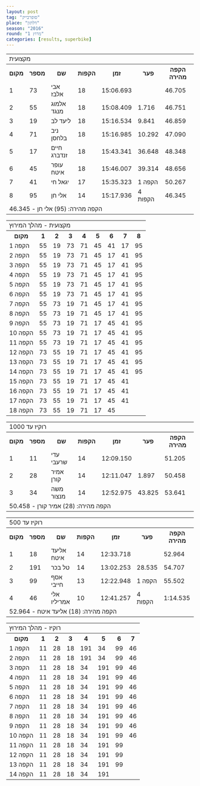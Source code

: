 ```yaml
---
layout: post
tag: "סופרבייק"
place: "דלתון"
season: "2016"
round: "מרוץ 1"
categories: [results, superbike]
---
```

<table class="line_color">
<tr>
    <td colspan="99" class="title_font">מקצועית</td>
</tr>
<tr class="rnkh_bkcolor">
    <th class="rnkh_font">מקום</th>
    <th class="rnkh_font">מספר</th>
    <th class="rnkh_font">שם</th>
    <th class="rnkh_font">הקפות</th>
    <th class="rnkh_font">זמן</th>
    <th class="rnkh_font">פער</th>
    <th class="rnkh_font">הקפה מהירה</th>
</tr>
<tr class="rnk_bkcolor">
    <td class="rnk_font">1</td>
    <td class="rnk_font">73</td>
    <td class="rnk_font">אבי אלבז</td>
    <td class="rnk_font">18</td>
    <td class="rnk_font">15:06.693</td>
    <td class="rnk_font"></td>
    <td class="rnk_font">46.705</td>
</tr>
<tr class="rnk_bkcolor">
    <td class="rnk_font">2</td>
    <td class="rnk_font">55</td>
    <td class="rnk_font">אלמוג מנגד</td>
    <td class="rnk_font">18</td>
    <td class="rnk_font">15:08.409</td>
    <td class="rnk_font">1.716</td>
    <td class="rnk_font">46.751</td>
</tr>
<tr class="rnk_bkcolor">
    <td class="rnk_font">3</td>
    <td class="rnk_font">19</td>
    <td class="rnk_font">ליעד לב</td>
    <td class="rnk_font">18</td>
    <td class="rnk_font">15:16.534</td>
    <td class="rnk_font">9.841</td>
    <td class="rnk_font">46.859</td>
</tr>
<tr class="rnk_bkcolor">
    <td class="rnk_font">4</td>
    <td class="rnk_font">71</td>
    <td class="rnk_font">ניב בלחסן</td>
    <td class="rnk_font">18</td>
    <td class="rnk_font">15:16.985</td>
    <td class="rnk_font">10.292</td>
    <td class="rnk_font">47.090</td>
</tr>
<tr class="rnk_bkcolor">
    <td class="rnk_font">5</td>
    <td class="rnk_font">17</td>
    <td class="rnk_font">חיים זנדברג</td>
    <td class="rnk_font">18</td>
    <td class="rnk_font">15:43.341</td>
    <td class="rnk_font">36.648</td>
    <td class="rnk_font">48.348</td>
</tr>
<tr class="rnk_bkcolor">
    <td class="rnk_font">6</td>
    <td class="rnk_font">45</td>
    <td class="rnk_font">עופר איטח</td>
    <td class="rnk_font">18</td>
    <td class="rnk_font">15:46.007</td>
    <td class="rnk_font">39.314</td>
    <td class="rnk_font">48.656</td>
</tr>
<tr class="rnk_bkcolor">
    <td class="rnk_font">7</td>
    <td class="rnk_font">41</td>
    <td class="rnk_font">יגאל חי</td>
    <td class="rnk_font">17</td>
    <td class="rnk_font">15:35.323</td>
    <td class="rnk_font">1 הקפה</td>
    <td class="rnk_font">50.267</td>
</tr>
<tr class="rnk_bkcolor">
    <td class="rnk_font">8</td>
    <td class="rnk_font">95</td>
    <td class="rnk_font">אלי חן</td>
    <td class="rnk_font">14</td>
    <td class="rnk_font">15:17.936</td>
    <td class="rnk_font">4 הקפות</td>
    <td class="rnk_font">46.345</td>
</tr>
<tr>
    <td colspan="99" class="comment_font">הקפה מהירה: (95) אלי חן - 46.345</td>
</tr>
</table>

<table class="no_num_color">
<tr>
    <td colspan="99" class="title_font">מקצועית - מהלך המירוץ</td>
</tr>
<tr class="rnkh_bkcolor">
    <th class="rnkh_font">מקום</th>
    <th class="rnkh_font">1</th>
    <th class="rnkh_font">2</th>
    <th class="rnkh_font">3</th>
    <th class="rnkh_font">4</th>
    <th class="rnkh_font">5</th>
    <th class="rnkh_font">6</th>
    <th class="rnkh_font">7</th>
    <th class="rnkh_font">8</th>
</tr>
<tr class="rnk_bkcolor">
    <td class="rnk_font">הקפה 1</td>
    <td class="rnk_font">55</td>
    <td class="rnk_font">19</td>
    <td class="rnk_font">73</td>
    <td class="rnk_font">71</td>
    <td class="rnk_font">45</td>
    <td class="rnk_font">41</td>
    <td class="rnk_font">17</td>
    <td class="rnk_font">95</td>
</tr>
<tr class="rnk_bkcolor">
    <td class="rnk_font">הקפה 2</td>
    <td class="rnk_font">55</td>
    <td class="rnk_font">19</td>
    <td class="rnk_font">73</td>
    <td class="rnk_font">71</td>
    <td class="rnk_font">45</td>
    <td class="rnk_font">17</td>
    <td class="rnk_font">41</td>
    <td class="rnk_font">95</td>
</tr>
<tr class="rnk_bkcolor">
    <td class="rnk_font">הקפה 3</td>
    <td class="rnk_font">55</td>
    <td class="rnk_font">19</td>
    <td class="rnk_font">73</td>
    <td class="rnk_font">71</td>
    <td class="rnk_font">45</td>
    <td class="rnk_font">17</td>
    <td class="rnk_font">41</td>
    <td class="rnk_font">95</td>
</tr>
<tr class="rnk_bkcolor">
    <td class="rnk_font">הקפה 4</td>
    <td class="rnk_font">55</td>
    <td class="rnk_font">19</td>
    <td class="rnk_font">73</td>
    <td class="rnk_font">71</td>
    <td class="rnk_font">45</td>
    <td class="rnk_font">17</td>
    <td class="rnk_font">41</td>
    <td class="rnk_font">95</td>
</tr>
<tr class="rnk_bkcolor">
    <td class="rnk_font">הקפה 5</td>
    <td class="rnk_font">55</td>
    <td class="rnk_font">19</td>
    <td class="rnk_font">73</td>
    <td class="rnk_font">71</td>
    <td class="rnk_font">45</td>
    <td class="rnk_font">17</td>
    <td class="rnk_font">41</td>
    <td class="rnk_font">95</td>
</tr>
<tr class="rnk_bkcolor">
    <td class="rnk_font">הקפה 6</td>
    <td class="rnk_font">55</td>
    <td class="rnk_font">19</td>
    <td class="rnk_font">73</td>
    <td class="rnk_font">71</td>
    <td class="rnk_font">45</td>
    <td class="rnk_font">17</td>
    <td class="rnk_font">41</td>
    <td class="rnk_font">95</td>
</tr>
<tr class="rnk_bkcolor">
    <td class="rnk_font">הקפה 7</td>
    <td class="rnk_font">55</td>
    <td class="rnk_font">73</td>
    <td class="rnk_font">19</td>
    <td class="rnk_font">71</td>
    <td class="rnk_font">45</td>
    <td class="rnk_font">17</td>
    <td class="rnk_font">41</td>
    <td class="rnk_font">95</td>
</tr>
<tr class="rnk_bkcolor">
    <td class="rnk_font">הקפה 8</td>
    <td class="rnk_font">55</td>
    <td class="rnk_font">73</td>
    <td class="rnk_font">19</td>
    <td class="rnk_font">71</td>
    <td class="rnk_font">45</td>
    <td class="rnk_font">17</td>
    <td class="rnk_font">41</td>
    <td class="rnk_font">95</td>
</tr>
<tr class="rnk_bkcolor">
    <td class="rnk_font">הקפה 9</td>
    <td class="rnk_font">55</td>
    <td class="rnk_font">73</td>
    <td class="rnk_font">19</td>
    <td class="rnk_font">71</td>
    <td class="rnk_font">17</td>
    <td class="rnk_font">45</td>
    <td class="rnk_font">41</td>
    <td class="rnk_font">95</td>
</tr>
<tr class="rnk_bkcolor">
    <td class="rnk_font">הקפה 10</td>
    <td class="rnk_font">55</td>
    <td class="rnk_font">73</td>
    <td class="rnk_font">19</td>
    <td class="rnk_font">71</td>
    <td class="rnk_font">17</td>
    <td class="rnk_font">45</td>
    <td class="rnk_font">41</td>
    <td class="rnk_font">95</td>
</tr>
<tr class="rnk_bkcolor">
    <td class="rnk_font">הקפה 11</td>
    <td class="rnk_font">55</td>
    <td class="rnk_font">73</td>
    <td class="rnk_font">19</td>
    <td class="rnk_font">71</td>
    <td class="rnk_font">17</td>
    <td class="rnk_font">45</td>
    <td class="rnk_font">41</td>
    <td class="rnk_font">95</td>
</tr>
<tr class="rnk_bkcolor">
    <td class="rnk_font">הקפה 12</td>
    <td class="rnk_font">73</td>
    <td class="rnk_font">55</td>
    <td class="rnk_font">19</td>
    <td class="rnk_font">71</td>
    <td class="rnk_font">17</td>
    <td class="rnk_font">45</td>
    <td class="rnk_font">41</td>
    <td class="rnk_font">95</td>
</tr>
<tr class="rnk_bkcolor">
    <td class="rnk_font">הקפה 13</td>
    <td class="rnk_font">73</td>
    <td class="rnk_font">55</td>
    <td class="rnk_font">19</td>
    <td class="rnk_font">71</td>
    <td class="rnk_font">17</td>
    <td class="rnk_font">45</td>
    <td class="rnk_font">41</td>
    <td class="rnk_font">95</td>
</tr>
<tr class="rnk_bkcolor">
    <td class="rnk_font">הקפה 14</td>
    <td class="rnk_font">73</td>
    <td class="rnk_font">55</td>
    <td class="rnk_font">19</td>
    <td class="rnk_font">71</td>
    <td class="rnk_font">17</td>
    <td class="rnk_font">45</td>
    <td class="rnk_font">41</td>
    <td class="rnk_font">95</td>
</tr>
<tr class="rnk_bkcolor">
    <td class="rnk_font">הקפה 15</td>
    <td class="rnk_font">73</td>
    <td class="rnk_font">55</td>
    <td class="rnk_font">19</td>
    <td class="rnk_font">71</td>
    <td class="rnk_font">17</td>
    <td class="rnk_font">45</td>
    <td class="rnk_font">41</td>
    <td class="rnk_font"></td>
</tr>
<tr class="rnk_bkcolor">
    <td class="rnk_font">הקפה 16</td>
    <td class="rnk_font">73</td>
    <td class="rnk_font">55</td>
    <td class="rnk_font">19</td>
    <td class="rnk_font">71</td>
    <td class="rnk_font">17</td>
    <td class="rnk_font">45</td>
    <td class="rnk_font">41</td>
    <td class="rnk_font"></td>
</tr>
<tr class="rnk_bkcolor">
    <td class="rnk_font">הקפה 17</td>
    <td class="rnk_font">73</td>
    <td class="rnk_font">55</td>
    <td class="rnk_font">19</td>
    <td class="rnk_font">71</td>
    <td class="rnk_font">17</td>
    <td class="rnk_font">45</td>
    <td class="rnk_font">41</td>
    <td class="rnk_font"></td>
</tr>
<tr class="rnk_bkcolor">
    <td class="rnk_font">הקפה 18</td>
    <td class="rnk_font">73</td>
    <td class="rnk_font">55</td>
    <td class="rnk_font">19</td>
    <td class="rnk_font">71</td>
    <td class="rnk_font">17</td>
    <td class="rnk_font">45</td>
    <td class="rnk_font"></td>
    <td class="rnk_font"></td>
</tr>
</table>

<table class="line_color">
<tr>
    <td colspan="99" class="title_font">רוקיז עד 1000</td>
</tr>
<tr class="rnkh_bkcolor">
    <th class="rnkh_font">מקום</th>
    <th class="rnkh_font">מספר</th>
    <th class="rnkh_font">שם</th>
    <th class="rnkh_font">הקפות</th>
    <th class="rnkh_font">זמן</th>
    <th class="rnkh_font">פער</th>
    <th class="rnkh_font">הקפה מהירה</th>
</tr>
<tr class="rnk_bkcolor">
    <td class="rnk_font">1</td>
    <td class="rnk_font">11</td>
    <td class="rnk_font">עדי שרעבי</td>
    <td class="rnk_font">14</td>
    <td class="rnk_font">12:09.150</td>
    <td class="rnk_font"></td>
    <td class="rnk_font">51.205</td>
</tr>
<tr class="rnk_bkcolor">
    <td class="rnk_font">2</td>
    <td class="rnk_font">28</td>
    <td class="rnk_font">אמיר קורן</td>
    <td class="rnk_font">14</td>
    <td class="rnk_font">12:11.047</td>
    <td class="rnk_font">1.897</td>
    <td class="rnk_font">50.458</td>
</tr>
<tr class="rnk_bkcolor">
    <td class="rnk_font">3</td>
    <td class="rnk_font">34</td>
    <td class="rnk_font">משה מנצור</td>
    <td class="rnk_font">14</td>
    <td class="rnk_font">12:52.975</td>
    <td class="rnk_font">43.825</td>
    <td class="rnk_font">53.641</td>
</tr>
<tr>
    <td colspan="99" class="comment_font">הקפה מהירה: (28) אמיר קורן - 50.458</td>
</tr>
</table>
<table class="line_color">
<tr>
    <td colspan="99" class="title_font">רוקיז עד 500</td>
</tr>
<tr class="rnkh_bkcolor">
    <th class="rnkh_font">מקום</th>
    <th class="rnkh_font">מספר</th>
    <th class="rnkh_font">שם</th>
    <th class="rnkh_font">הקפות</th>
    <th class="rnkh_font">זמן</th>
    <th class="rnkh_font">פער</th>
    <th class="rnkh_font">הקפה מהירה</th>
</tr>
<tr class="rnk_bkcolor">
    <td class="rnk_font">1</td>
    <td class="rnk_font">18</td>
    <td class="rnk_font">אליעד איטח</td>
    <td class="rnk_font">14</td>
    <td class="rnk_font">12:33.718</td>
    <td class="rnk_font"></td>
    <td class="rnk_font">52.964</td>
</tr>
<tr class="rnk_bkcolor">
    <td class="rnk_font">2</td>
    <td class="rnk_font">191</td>
    <td class="rnk_font">טל בכר</td>
    <td class="rnk_font">14</td>
    <td class="rnk_font">13:02.253</td>
    <td class="rnk_font">28.535</td>
    <td class="rnk_font">54.707</td>
</tr>
<tr class="rnk_bkcolor">
    <td class="rnk_font">3</td>
    <td class="rnk_font">99</td>
    <td class="rnk_font">אסף חייבי</td>
    <td class="rnk_font">13</td>
    <td class="rnk_font">12:22.948</td>
    <td class="rnk_font">1 הקפה</td>
    <td class="rnk_font">55.502</td>
</tr>
<tr class="rnk_bkcolor">
    <td class="rnk_font">4</td>
    <td class="rnk_font">46</td>
    <td class="rnk_font">אלי אמריליו</td>
    <td class="rnk_font">10</td>
    <td class="rnk_font">12:41.257</td>
    <td class="rnk_font">4 הקפות</td>
    <td class="rnk_font">1:14.535</td>
</tr>
<tr>
    <td colspan="99" class="comment_font">הקפה מהירה: (18) אליעד איטח - 52.964</td>
</tr>
</table>

<table class="no_num_color">
<tr>
    <td colspan="99" class="title_font">רוקיז - מהלך המירוץ</td>
</tr>
<tr class="rnkh_bkcolor">
    <th class="rnkh_font">מקום</th>
    <th class="rnkh_font">1</th>
    <th class="rnkh_font">2</th>
    <th class="rnkh_font">3</th>
    <th class="rnkh_font">4</th>
    <th class="rnkh_font">5</th>
    <th class="rnkh_font">6</th>
    <th class="rnkh_font">7</th>
</tr>
<tr class="rnk_bkcolor">
    <td class="rnk_font">הקפה 1</td>
    <td class="rnk_font">11</td>
    <td class="rnk_font">28</td>
    <td class="rnk_font">18</td>
    <td class="rnk_font">191</td>
    <td class="rnk_font">34</td>
    <td class="rnk_font">99</td>
    <td class="rnk_font">46</td>
</tr>
<tr class="rnk_bkcolor">
    <td class="rnk_font">הקפה 2</td>
    <td class="rnk_font">11</td>
    <td class="rnk_font">28</td>
    <td class="rnk_font">18</td>
    <td class="rnk_font">191</td>
    <td class="rnk_font">34</td>
    <td class="rnk_font">99</td>
    <td class="rnk_font">46</td>
</tr>
<tr class="rnk_bkcolor">
    <td class="rnk_font">הקפה 3</td>
    <td class="rnk_font">11</td>
    <td class="rnk_font">28</td>
    <td class="rnk_font">18</td>
    <td class="rnk_font">34</td>
    <td class="rnk_font">191</td>
    <td class="rnk_font">99</td>
    <td class="rnk_font">46</td>
</tr>
<tr class="rnk_bkcolor">
    <td class="rnk_font">הקפה 4</td>
    <td class="rnk_font">11</td>
    <td class="rnk_font">28</td>
    <td class="rnk_font">18</td>
    <td class="rnk_font">34</td>
    <td class="rnk_font">191</td>
    <td class="rnk_font">99</td>
    <td class="rnk_font">46</td>
</tr>
<tr class="rnk_bkcolor">
    <td class="rnk_font">הקפה 5</td>
    <td class="rnk_font">11</td>
    <td class="rnk_font">28</td>
    <td class="rnk_font">18</td>
    <td class="rnk_font">34</td>
    <td class="rnk_font">191</td>
    <td class="rnk_font">99</td>
    <td class="rnk_font">46</td>
</tr>
<tr class="rnk_bkcolor">
    <td class="rnk_font">הקפה 6</td>
    <td class="rnk_font">11</td>
    <td class="rnk_font">28</td>
    <td class="rnk_font">18</td>
    <td class="rnk_font">34</td>
    <td class="rnk_font">191</td>
    <td class="rnk_font">99</td>
    <td class="rnk_font">46</td>
</tr>
<tr class="rnk_bkcolor">
    <td class="rnk_font">הקפה 7</td>
    <td class="rnk_font">11</td>
    <td class="rnk_font">28</td>
    <td class="rnk_font">18</td>
    <td class="rnk_font">34</td>
    <td class="rnk_font">191</td>
    <td class="rnk_font">99</td>
    <td class="rnk_font">46</td>
</tr>
<tr class="rnk_bkcolor">
    <td class="rnk_font">הקפה 8</td>
    <td class="rnk_font">11</td>
    <td class="rnk_font">28</td>
    <td class="rnk_font">18</td>
    <td class="rnk_font">34</td>
    <td class="rnk_font">191</td>
    <td class="rnk_font">99</td>
    <td class="rnk_font">46</td>
</tr>
<tr class="rnk_bkcolor">
    <td class="rnk_font">הקפה 9</td>
    <td class="rnk_font">11</td>
    <td class="rnk_font">28</td>
    <td class="rnk_font">18</td>
    <td class="rnk_font">34</td>
    <td class="rnk_font">191</td>
    <td class="rnk_font">99</td>
    <td class="rnk_font">46</td>
</tr>
<tr class="rnk_bkcolor">
    <td class="rnk_font">הקפה 10</td>
    <td class="rnk_font">11</td>
    <td class="rnk_font">28</td>
    <td class="rnk_font">18</td>
    <td class="rnk_font">34</td>
    <td class="rnk_font">191</td>
    <td class="rnk_font">99</td>
    <td class="rnk_font">46</td>
</tr>
<tr class="rnk_bkcolor">
    <td class="rnk_font">הקפה 11</td>
    <td class="rnk_font">11</td>
    <td class="rnk_font">28</td>
    <td class="rnk_font">18</td>
    <td class="rnk_font">34</td>
    <td class="rnk_font">191</td>
    <td class="rnk_font">99</td>
    <td class="rnk_font"></td>
</tr>
<tr class="rnk_bkcolor">
    <td class="rnk_font">הקפה 12</td>
    <td class="rnk_font">11</td>
    <td class="rnk_font">28</td>
    <td class="rnk_font">18</td>
    <td class="rnk_font">34</td>
    <td class="rnk_font">191</td>
    <td class="rnk_font">99</td>
    <td class="rnk_font"></td>
</tr>
<tr class="rnk_bkcolor">
    <td class="rnk_font">הקפה 13</td>
    <td class="rnk_font">11</td>
    <td class="rnk_font">28</td>
    <td class="rnk_font">18</td>
    <td class="rnk_font">34</td>
    <td class="rnk_font">191</td>
    <td class="rnk_font">99</td>
    <td class="rnk_font"></td>
</tr>
<tr class="rnk_bkcolor">
    <td class="rnk_font">הקפה 14</td>
    <td class="rnk_font">11</td>
    <td class="rnk_font">28</td>
    <td class="rnk_font">18</td>
    <td class="rnk_font">34</td>
    <td class="rnk_font">191</td>
    <td class="rnk_font"></td>
    <td class="rnk_font"></td>
</tr>
</table>
